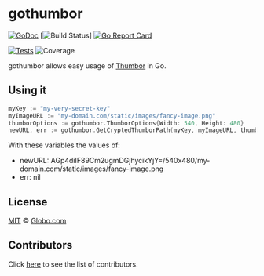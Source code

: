 gothumbor
=========

[![GoDoc](https://godoc.org/github.com/globocom/gothumbor?status.svg)](https://godoc.org/github.com/globocom/gothumbor) [![Build Status](https://travis-ci.org/globocom/gothumbor.svg?branch=master)]
[![Go Report Card](https://goreportcard.com/badge/github.com/globocom/gothumbor)](https://goreportcard.com/report/github.com/globocom/gothumbor)

[![Tests](https://github.com/globocom/gothumbor/actions/workflows/coverage.yml/badge.svg)](https://github.com/globocom/gothumbor/actions/workflows/coverage.yml)
![Coverage](https://img.shields.io/badge/Coverage-93.3%25-brightgreen)

gothumbor allows easy usage of [Thumbor] in Go.


Using it
-------
```go
myKey := "my-very-secret-key"
myImageURL := "my-domain.com/static/images/fancy-image.png"
thumborOptions := gothumbor.ThumborOptions{Width: 540, Height: 480}
newURL, err := gothumbor.GetCryptedThumborPath(myKey, myImageURL, thumborOptions)
```

With these variables the values of:

* newURL: AGp4diIF89Cm2ugmDGjhycikYjY=/540x480/my-domain.com/static/images/fancy-image.png
* err: nil


License
-------

[MIT][mit] © [Globo.com][globocom]


Contributors
------------

Click [here][contributors] to see the list of contributors.

[Thumbor]:      https://github.com/thumbor/thumbor
[mit]:          https://github.com/globocom/gothumbor/blob/master/LICENSE
[globocom]:     https://github.com/globocom
[contributors]: https://github.com/globocom/gothumbor/graphs/contributors
